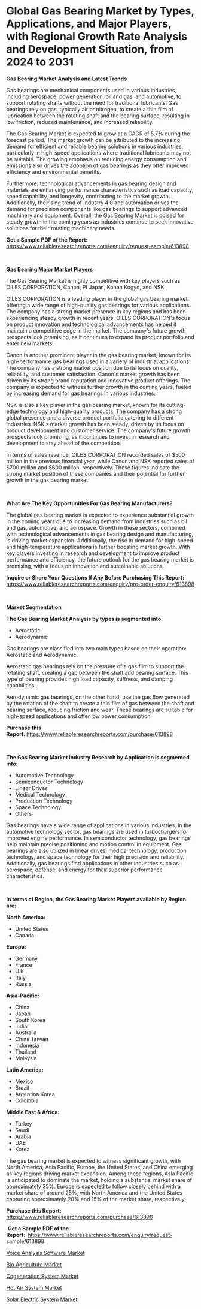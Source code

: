 <p><h1>Global Gas Bearing Market by Types, Applications, and Major Players, with Regional Growth Rate Analysis and Development Situation, from 2024 to 2031</h1></p><p><strong>Gas Bearing Market Analysis and Latest Trends</strong></p>
<p><p>Gas bearings are mechanical components used in various industries, including aerospace, power generation, oil and gas, and automotive, to support rotating shafts without the need for traditional lubricants. Gas bearings rely on gas, typically air or nitrogen, to create a thin film of lubrication between the rotating shaft and the bearing surface, resulting in low friction, reduced maintenance, and increased reliability.</p><p>The Gas Bearing Market is expected to grow at a CAGR of 5.7% during the forecast period. The market growth can be attributed to the increasing demand for efficient and reliable bearing solutions in various industries, particularly in high-speed applications where traditional lubricants may not be suitable. The growing emphasis on reducing energy consumption and emissions also drives the adoption of gas bearings as they offer improved efficiency and environmental benefits.</p><p>Furthermore, technological advancements in gas bearing design and materials are enhancing performance characteristics such as load capacity, speed capability, and longevity, contributing to the market growth. Additionally, the rising trend of Industry 4.0 and automation drives the demand for precision components like gas bearings to support advanced machinery and equipment. Overall, the Gas Bearing Market is poised for steady growth in the coming years as industries continue to seek innovative solutions for their rotating machinery needs.</p></p>
<p><strong>Get a Sample PDF of the Report:&nbsp;</strong> <a href="https://www.reliableresearchreports.com/enquiry/request-sample/613898">https://www.reliableresearchreports.com/enquiry/request-sample/613898</a></p>
<p>&nbsp;</p>
<p><strong>Gas Bearing Major Market Players</strong></p>
<p><p>The Gas Bearing Market is highly competitive with key players such as OILES CORPORATION, Canon, PI Japan, Kohan Kogyo, and NSK. </p><p>OILES CORPORATION is a leading player in the global gas bearing market, offering a wide range of high-quality gas bearings for various applications. The company has a strong market presence in key regions and has been experiencing steady growth in recent years. OILES CORPORATION's focus on product innovation and technological advancements has helped it maintain a competitive edge in the market. The company's future growth prospects look promising, as it continues to expand its product portfolio and enter new markets.</p><p>Canon is another prominent player in the gas bearing market, known for its high-performance gas bearings used in a variety of industrial applications. The company has a strong market position due to its focus on quality, reliability, and customer satisfaction. Canon's market growth has been driven by its strong brand reputation and innovative product offerings. The company is expected to witness further growth in the coming years, fueled by increasing demand for gas bearings in various industries.</p><p>NSK is also a key player in the gas bearing market, known for its cutting-edge technology and high-quality products. The company has a strong global presence and a diverse product portfolio catering to different industries. NSK's market growth has been steady, driven by its focus on product development and customer service. The company's future growth prospects look promising, as it continues to invest in research and development to stay ahead of the competition.</p><p>In terms of sales revenue, OILES CORPORATION recorded sales of $500 million in the previous financial year, while Canon and NSK reported sales of $700 million and $600 million, respectively. These figures indicate the strong market position of these companies and their potential for further growth in the gas bearing market.</p></p>
<p>&nbsp;</p>
<p><strong>What Are The Key Opportunities For Gas Bearing Manufacturers?</strong></p>
<p><p>The global gas bearing market is expected to experience substantial growth in the coming years due to increasing demand from industries such as oil and gas, automotive, and aerospace. Growth in these sectors, combined with technological advancements in gas bearing design and manufacturing, is driving market expansion. Additionally, the rise in demand for high-speed and high-temperature applications is further boosting market growth. With key players investing in research and development to improve product performance and efficiency, the future outlook for the gas bearing market is promising, with a focus on innovation and sustainable solutions.</p></p>
<p><strong>Inquire or Share Your Questions If Any Before Purchasing This Report:</strong> <a href="https://www.reliableresearchreports.com/enquiry/pre-order-enquiry/613898">https://www.reliableresearchreports.com/enquiry/pre-order-enquiry/613898</a></p>
<p>&nbsp;</p>
<p><strong>Market Segmentation</strong></p>
<p><strong>The Gas Bearing Market Analysis by types is segmented into:</strong></p>
<p><ul><li>Aerostatic</li><li>Aerodynamic</li></ul></p>
<p><p>Gas bearings are classified into two main types based on their operation: Aerostatic and Aerodynamic. </p><p>Aerostatic gas bearings rely on the pressure of a gas film to support the rotating shaft, creating a gap between the shaft and bearing surface. This type of bearing provides high load capacity, stiffness, and damping capabilities.</p><p>Aerodynamic gas bearings, on the other hand, use the gas flow generated by the rotation of the shaft to create a thin film of gas between the shaft and bearing surface, reducing friction and wear. These bearings are suitable for high-speed applications and offer low power consumption.</p></p>
<p><strong>Purchase this Report:&nbsp;</strong><a href="https://www.reliableresearchreports.com/purchase/613898">https://www.reliableresearchreports.com/purchase/613898</a></p>
<p>&nbsp;</p>
<p><strong>The Gas Bearing Market Industry Research by Application is segmented into:</strong></p>
<p><ul><li>Automotive Technology</li><li>Semiconductor Technology</li><li>Linear Drives</li><li>Medical Technology</li><li>Production Technology</li><li>Space Technology</li><li>Others</li></ul></p>
<p><p>Gas bearings have a wide range of applications in various industries. In the automotive technology sector, gas bearings are used in turbochargers for improved engine performance. In semiconductor technology, gas bearings help maintain precise positioning and motion control in equipment. Gas bearings are also utilized in linear drives, medical technology, production technology, and space technology for their high precision and reliability. Additionally, gas bearings find applications in other industries such as aerospace, defense, and energy for their superior performance characteristics.</p></p>
<p>&nbsp;</p>
<p><strong>In terms of Region, the Gas Bearing Market Players available by Region are:</strong></p>
<p>
    <p> <strong> North America: </strong>
        <ul>
            <li>United States</li>
            <li>Canada</li>
        </ul>
        </p> 
    <p> <strong> Europe: </strong>
        <ul>
            <li>Germany</li>
            <li>France</li>
            <li>U.K.</li>
            <li>Italy</li>
            <li>Russia</li>
        </ul>
        </p> 
    <p> <strong> Asia-Pacific: </strong>
        <ul>
            <li>China</li>
            <li>Japan</li>
            <li>South Korea</li>
            <li>India</li>
            <li>Australia</li>
            <li>China Taiwan</li>
            <li>Indonesia</li>
            <li>Thailand</li>
            <li>Malaysia</li>
        </ul>
        </p> 
    <p> <strong> Latin America: </strong>
        <ul>
            <li>Mexico</li>
            <li>Brazil</li>
            <li>Argentina Korea</li>
            <li>Colombia</li>
        </ul>
        </p> 
    <p> <strong> Middle East & Africa: </strong>
        <ul>
            <li>Turkey</li>
            <li>Saudi</li>
            <li>Arabia</li>
            <li>UAE</li>
            <li>Korea</li>
        </ul>
    </p>
    </p>
<p><p>The gas bearing market is expected to witness significant growth, with North America, Asia Pacific, Europe, the United States, and China emerging as key regions driving market expansion. Among these regions, Asia Pacific is anticipated to dominate the market, holding a substantial market share of approximately 35%. Europe is expected to follow closely behind with a market share of around 25%, with North America and the United States capturing approximately 20% and 15% of the market share, respectively.</p></p>
<p><strong>Purchase this Report: </strong><a href="https://www.reliableresearchreports.com/purchase/613898">https://www.reliableresearchreports.com/purchase/613898</a></p>
<p>&nbsp;<strong>Get a Sample PDF of the Report:&nbsp;&nbsp;</strong><a href="https://www.reliableresearchreports.com/enquiry/request-sample/613898">https://www.reliableresearchreports.com/enquiry/request-sample/613898</a></p>
<p><strong></strong></p>
<p><p><a href="https://medium.com/@andrewgarza766/voice-analysis-software-market-trends-forecast-and-competitive-analysis-to-2031-d6abc2f92b7c">Voice Analysis Software Market</a></p><p><a href="https://medium.com/@andrewgarza766/bio-agriculture-market-furnishes-information-on-market-share-market-trends-and-market-growth-4f079a090fbf">Bio Agriculture Market</a></p><p><a href="https://medium.com/@andrewgarza766/cogeneration-system-market-insights-into-market-cagr-market-trends-and-growth-strategies-147febd21a9a">Cogeneration System Market</a></p><p><a href="https://medium.com/@andrewgarza766/hot-air-system-market-exploring-market-share-market-trends-and-future-growth-f134342eab26">Hot Air System Market</a></p><p><a href="https://medium.com/@andrewgarza766/solar-electric-system-market-insights-into-market-cagr-market-trends-and-growth-strategies-511d4e99dbc6">Solar Electric System Market</a></p></p>